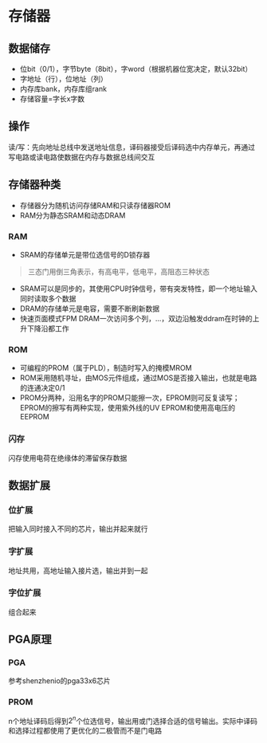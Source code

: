# 存储器
## 数据储存
* 位bit（0/1），字节byte（8bit），字word（根据机器位宽决定，默认32bit）
* 字地址（行），位地址（列）
* 内存库bank，内存库组rank
* 存储容量=字长x字数
## 操作
读/写：先向地址总线中发送地址信息，译码器接受后译码选中内存单元，再通过写电路或读电路使数据在内存与数据总线间交互
## 存储器种类
* 存储器分为随机访问存储RAM和只读存储器ROM
* RAM分为静态SRAM和动态DRAM
### RAM
* SRAM的存储单元是带位选信号的D锁存器
> 三态门用倒三角表示，有高电平，低电平，高阻态三种状态
* SRAM可以是同步的，其使用CPU时钟信号，带有突发特性，即一个地址输入同时读取多个数据
* DRAM的存储单元是电容，需要不断刷新数据
* 快速页面模式FPM DRAM一次访问多个列，...，双边沿触发ddram在时钟的上升下降沿都工作
### ROM
* 可编程的PROM（属于PLD），制造时写入的掩模MROM
* ROM采用随机寻址，由MOS元件组成，通过MOS是否接入输出，也就是电路的连通决定0/1
* PROM分两种，沿用名字的PROM只能擦一次，EPROM则可反复读写；EPROM的擦写有两种实现，使用紫外线的UV EPROM和使用高电压的EEPROM
### 闪存
闪存使用电荷在绝缘体的滞留保存数据
## 数据扩展
### 位扩展
把输入同时接入不同的芯片，输出并起来就行
### 字扩展
地址共用，高地址输入接片选，输出并到一起
### 字位扩展
组合起来
## PGA原理
### PGA
参考shenzhenio的pga33x6芯片
### PROM
n个地址译码后得到$2^n$个位选信号，输出用或门选择合适的信号输出。实际中译码和选择过程都使用了更优化的二极管而不是门电路
